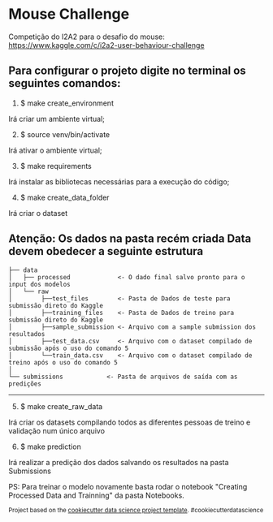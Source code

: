 Mouse Challenge
==============================

Competição do I2A2 para o desafio do mouse:
https://www.kaggle.com/c/i2a2-user-behaviour-challenge

## Para configurar o projeto digite no terminal os seguintes comandos:

1) $ make create_environment

Irá criar um ambiente virtual;

2) $ source venv/bin/activate

Irá ativar o ambiente virtual;

3) $ make requirements

Irá instalar as bibliotecas necessárias para a execução do código;

4) $ make create_data_folder

Irá criar o dataset

**Atenção: Os dados na pasta recém criada Data devem obedecer a seguinte estrutura**
------------

    ├── data
    │   ├── processed             <- O dado final salvo pronto para o input dos modelos
    │   └── raw            
    │        ├──test_files        <- Pasta de Dados de teste para submissão direto do Kaggle
    │        ├──training_files    <- Pasta de Dados de treino para submissão direto do Kaggle
    │        ├──sample_submission <- Arquivo com a sample submission dos resultados
    │        ├──test_data.csv     <- Arquivo com o dataset compilado de submissão após o uso do comando 5
    │        └──train_data.csv    <- Arquivo com o dataset compilado de treino após o uso do comando 5
    │
    └── submissions            <- Pasta de arquivos de saída com as predições

--------

5) $ make create_raw_data

Irá criar os datasets compilando todos as diferentes pessoas de treino e validação num único arquivo

6) $ make prediction

Irá realizar a predição dos dados salvando os resultados na pasta Submissions

PS: Para treinar o modelo novamente basta rodar o notebook "Creating Processed Data and Trainning"
da pasta Notebooks.

<p><small>Project based on the <a target="_blank" href="https://drivendata.github.io/cookiecutter-data-science/">cookiecutter data science project template</a>. #cookiecutterdatascience</small></p>
